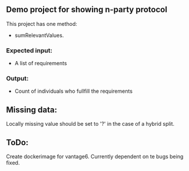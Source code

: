 ## Demo project for showing n-party protocol

This project has one method:

- sumRelevantValues.

### Expected input:

- A list of requirements

### Output:

- Count of individuals who fullfill the requirements

## Missing data:

Locally missing value should be set to '?' in the case of a hybrid split.

## ToDo:

Create dockerimage for vantage6. Currently dependent on te bugs being fixed.